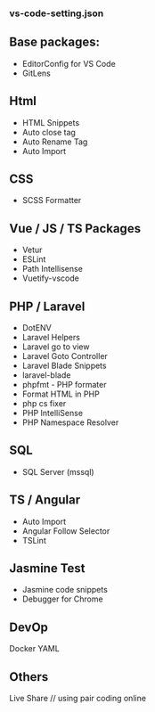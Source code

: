 ### vs-code-setting.json

## Base packages:

- EditorConfig for VS Code
- GitLens

## Html
- HTML Snippets
- Auto close tag
- Auto Rename Tag
- Auto Import

## CSS

- SCSS Formatter

## Vue / JS / TS Packages
- Vetur
- ESLint
- Path Intellisense
- Vuetify-vscode

## PHP / Laravel
- DotENV
- Laravel Helpers
- Laravel go to view
- Laravel Goto Controller
- Laravel Blade Snippets
- laravel-blade
- phpfmt - PHP formater
- Format HTML in PHP
- php cs fixer
- PHP IntelliSense
- PHP Namespace Resolver

## SQL

- SQL Server (mssql)


## TS / Angular 

- Auto Import
- Angular Follow Selector
- TSLint

## Jasmine Test

- Jasmine code snippets
- Debugger for Chrome

## DevOp
Docker
YAML

## Others

Live Share // using pair coding online

